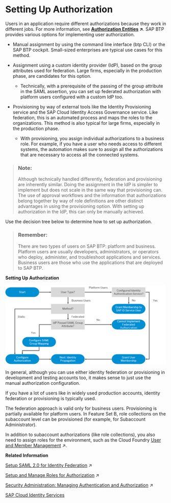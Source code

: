<!-- loiocb9f0ac174a248c4bc7391e5bf5a0b1a -->

# Setting Up Authorization

Users in an application require different authorizations because they work in different jobs. For more information, see **[Authorization Entities](https://help.sap.com/viewer/ae8e8427ecdf407790d96dad93b5f723/Cloud/en-US/5d8ed75b5c72432cb0e4d846f411e0cd.html "Business users in an application require different authorizations because they work in different jobs.") :arrow_upper_right:**. SAP BTP provides various options for implementing user authorization.

-   Manual assignment by using the command line interface \(btp CLI\) or the SAP BTP cockpit. Small-sized enterprises are typical use cases for this method.

-   Assignment using a custom identity provider \(IdP\), based on the group attributes used for federation. Large firms, especially in the production phase, are candidates for this option.

    -   Technically, with a prerequisite of the passing of the group attribute in the SAML assertion, you can set up federated authorization with platform users configured with a custom IdP too.


-   Provisioning by way of external tools like the Identity Provisioning service and the SAP Cloud Identity Access Governance service. Like federation, this is an automated process and maps the roles to the organizations. This method is also typical for large firms, especially in the production phase.

    -   With provisioning, you assign individual authorizations to a business role. For example, if you have a user who needs access to different systems, the automation makes sure to assign all the authorizations that are necessary to access all the connected systems.



> ### Note:  
> Although technically handled differently, federation and provisioning are inherently similar. Doing the assignment in the IdP is simpler to implement but does not scale in the same way that provisioning can. The use of approval workflows and the information that authorizations belong together by way of role definitions are other distinct advantages in using the provisioning option. With setting up authorization in the IdP, this can only be manually achieved.

Use the decision tree below to determine how to set up authorization.

> ### Remember:  
> There are two types of users on SAP BTP: platform and business. Platform users are usually developers, administrators, or operators who deploy, administer, and troubleshoot applications and services. Business users are those who use the applications that are deployed to SAP BTP.

   
  
**Setting Up Authorization**

 ![](images/sap_cp_lm_authorization_34cb489.png "Setting Up Authorization") 

In general, although you can use either identity federation or provisioning in development and testing accounts too, it makes sense to just use the manual authorization configuration.

If you have a lot of users like in widely used production accounts, identity federation or provisioning is typically used.

The federation approach is valid only for business users. Provisioning is partially available for platform users. In Feature Set B, role collections on the subaccount level can be provisioned \(for example, for Subaccount Administrator\).

In addition to subaccount authorizations \(like role collections\), you also need to assign roles for the environment, such as the Cloud Foundry [User and Member Management](https://help.sap.com/viewer/65de2977205c403bbc107264b8eccf4b/Cloud/en-US/cc1c676b43904066abb2a4838cbd0c37.html "On SAP BTP, member management happens at all levels from global account to environment, while user management is done for business applications.") :arrow_upper_right:.

**Related Information**  


[Setup SAML 2.0 for Identity Federation](https://help.sap.com/viewer/ea72206b834e4ace9cd834feed6c0e09/Cloud/en-US/dc618538d97610148155d97dcd123c24.html#loiodc618538d97610148155d97dcd123c24 "The application identity provider supplies the user base for your applications. For example, you can use your corporate identity provider for your applications. This is called identity federation. SAP BTP supports Security Assertion Markup Language (SAML) 2.0 for identity federation.") :arrow_upper_right:

[Setup and Manage Roles for Authorization](https://help.sap.com/viewer/ea72206b834e4ace9cd834feed6c0e09/Cloud/en-US/db8175b9d976101484e6fa303b108acd.html "In SAP BTP, you can use Java EE roles to define access to the application resources.") :arrow_upper_right:

[Security Administration: Managing Authentication and Authorization](https://help.sap.com/viewer/ae8e8427ecdf407790d96dad93b5f723/Cloud/en-US/1ff47b2d980e43a6b2ce294352333708.html "This section describes the tasks of administrators in the Cloud Foundry environment of SAP BTP. Administrators ensure user authentication and assign authorization information to users and user groups.") :arrow_upper_right:

[SAP Cloud Identity Services](https://help.sap.com/viewer/f48e822d6d484fa5ade7dda78b64d9f5/Cloud/en-US)

